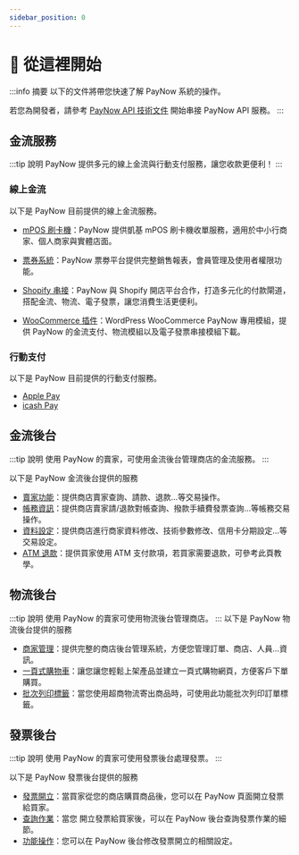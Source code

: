 ```yaml
---
sidebar_position: 0
---
```


# 👋 從這裡開始

:::info 摘要
以下的文件將帶您快速了解 PayNow 系統的操作。

若您為開發者，請參考 [PayNow API 技術文件](./api-reference/index.md) 開始串接 PayNow API 服務。
:::


## 金流服務

:::tip 說明
PayNow 提供多元的線上金流與行動支付服務，讓您收款更便利！
:::

### 線上金流
以下是 PayNow 目前提供的線上金流服務。
- [mPOS 刷卡機](./payment-service/online-payment/mpos.md)：PayNow 提供凱基 mPOS 刷卡機收單服務，適用於中小行商家、個人商家與實體店面。
- [票券系統](./payment-service/online-payment/eticket.md)：PayNow 票劵平台提供完整銷售報表，會員管理及使用者權限功能。
- [Shopify 串接](./payment-service/online-payment/shopify.md)：PayNow 與 Shopify 開店平台合作，打造多元化的付款閘道，搭配金流、物流、電子發票，讓您消費生活更便利。

- [WooCommerce 插件](https://paynow.yangsheep.art/Documentation.md)：WordPress WooCommerce PayNow 專用模組，提供 PayNow 的金流支付、物流模組以及電子發票串接模組下載。

### 行動支付
以下是 PayNow 目前提供的行動支付服務。
- [Apple Pay](./payment-service/mobile-payment/apple-pay.md)
- [icash Pay](./payment-service/mobile-payment/icash-pay.md)

## 金流後台

:::tip 說明
使用 PayNow 的賣家，可使用金流後台管理商店的金流服務。
:::

以下是 PayNow 金流後台提供的服務
- [賣家功能](./payment-admin/seller.md)：提供商店賣家查詢、請款、退款...等交易操作。
- [帳務資訊](./payment-admin/finance.md)：提供商店賣家請/退款對帳查詢、撥款手續費發票查詢...等帳務交易操作。
- [資料設定](./payment-admin/configuration.md)：提供商店進行商家資料修改、技術參數修改、信用卡分期設定...等交易設定。
- [ATM 退款](./payment-admin/refund.md)：提供買家使用 ATM 支付款項，若買家需要退款，可參考此頁教學。

## 物流後台

:::tip 說明
使用 PayNow 的賣家可使用物流後台管理商店。
:::
以下是 PayNow 物流後台提供的服務
- [商家管理](./logistics-admin/store-management.md)：提供完整的商店後台管理系統，方便您管理訂單、商店、人員...資訊。
- [一頁式購物車](./logistics-admin/landing-page.md)：讓您讓您輕鬆上架產品並建立一頁式購物網頁，方便客戶下單購買。
- [批次列印標籤](./logistics-admin/print-tag.md)：當您使用超商物流寄出商品時，可使用此功能批次列印訂單標籤。

## 發票後台

:::tip 說明
使用 PayNow 的賣家可使用發票後台處理發票。
:::

以下是 PayNow 發票後台提供的服務
- [發票開立](./invoice-admin/generation.md)：當買家從您的商店購買商品後，您可以在 PayNow 頁面開立發票給買家。
- [查詢作業](./invoice-admin/inquiry.md)：當您 開立發票給買家後，可以在 PayNow 後台查詢發票作業的細節。
- [功能操作](./invoice-admin/operation.md)：您可以在 PayNow 後台修改發票開立的相關設定。